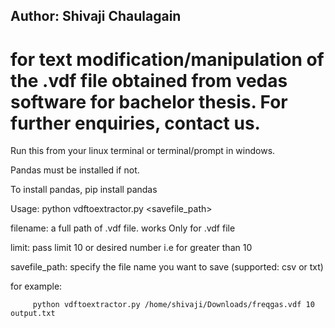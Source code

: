 ## Author: Shivaji Chaulagain 
# for text modification/manipulation of the .vdf file obtained from vedas software for bachelor thesis. For further enquiries, contact us.

Run this from your linux terminal or terminal/prompt in windows.

Pandas must be installed if not.

To install pandas, pip install pandas

Usage: 
   python vdftoextractor.py <filename> <limit> <savefile_path>
   
   filename: a full path of .vdf file. works Only for .vdf file
   
   limit: pass limit 10 or desired number i.e for greater than 10
   
   savefile_path: specify the file name you want to save (supported: csv or txt)
   
   for example:
   
         python vdftoextractor.py /home/shivaji/Downloads/freqgas.vdf 10 output.txt 
